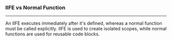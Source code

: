 ### IIFE vs Normal Function
---
An IIFE executes immediately after it's defined, whereas a normal function must be called explicitly. IIFE is used to create isolated scopes, while normal functions are used for reusable code blocks.

